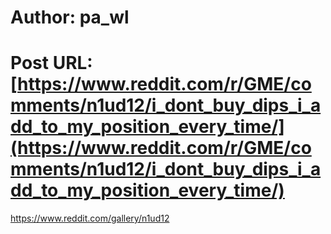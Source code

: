 # Author: pa_wl
# Post URL: [https://www.reddit.com/r/GME/comments/n1ud12/i_dont_buy_dips_i_add_to_my_position_every_time/](https://www.reddit.com/r/GME/comments/n1ud12/i_dont_buy_dips_i_add_to_my_position_every_time/)


https://www.reddit.com/gallery/n1ud12
